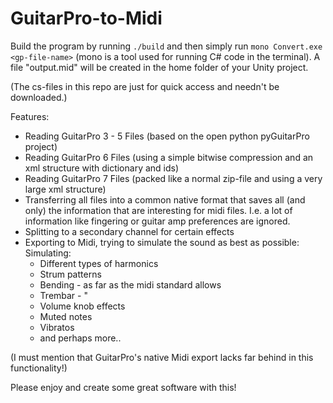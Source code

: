# GuitarPro-to-Midi

Build the program by running `./build` and then simply run `mono Convert.exe <gp-file-name>` (mono is a tool used for running C# code in the terminal).
A file "output.mid" will be created in the home folder of your Unity project.

(The cs-files in this repo are just for quick access and needn't be downloaded.)

Features:
- Reading GuitarPro 3 - 5 Files (based on the open python pyGuitarPro project)
- Reading GuitarPro 6 Files (using a simple bitwise compression and an xml structure with dictionary and ids)
- Reading GuitarPro 7 Files (packed like a normal zip-file and using a very large xml structure)
- Transferring all files into a common native format that saves all (and only) the information that are interesting for midi files. I.e. a lot of information like fingering or guitar amp preferences are ignored.
- Splitting to a secondary channel for certain effects
- Exporting to Midi, trying to simulate the sound as best as possible:
  Simulating:
    - Different types of harmonics
    - Strum patterns
    - Bending - as far as the midi standard allows
    - Trembar - "
    - Volume knob effects
    - Muted notes
    - Vibratos
    - and perhaps more..

 (I must mention that GuitarPro's native Midi export lacks far behind in this functionality!)

 Please enjoy and create some great software with this!
